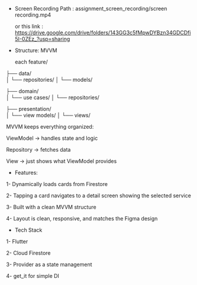 - Screen Recording Path : assignment_screen_recording/screen recording.mp4

  or this link : https://drive.google.com/drive/folders/143GG3c5fMpwDYBzn34GDCDfi5I-0ZEz_?usp=sharing 


- Structure: MVVM

  each feature/

├── data/             
│   └── repositories/
│   └── models/



├── domain/            
│   └── use cases/
│   └── repositories/



├── presentation/     
│   └── view models/
│   └── views/



  MVVM keeps everything organized:
  
  ViewModel → handles state and logic
  
  Repository → fetches data
  
  View → just shows what ViewModel provides


- Features:
  
1- Dynamically loads cards from Firestore

2- Tapping a card navigates to a detail screen showing the selected service

3- Built with a clean MVVM structure

4- Layout is clean, responsive, and matches the Figma design



- Tech Stack
  
1- Flutter
  
2- Cloud Firestore

3- Provider as a state management

4- get_it for simple DI
